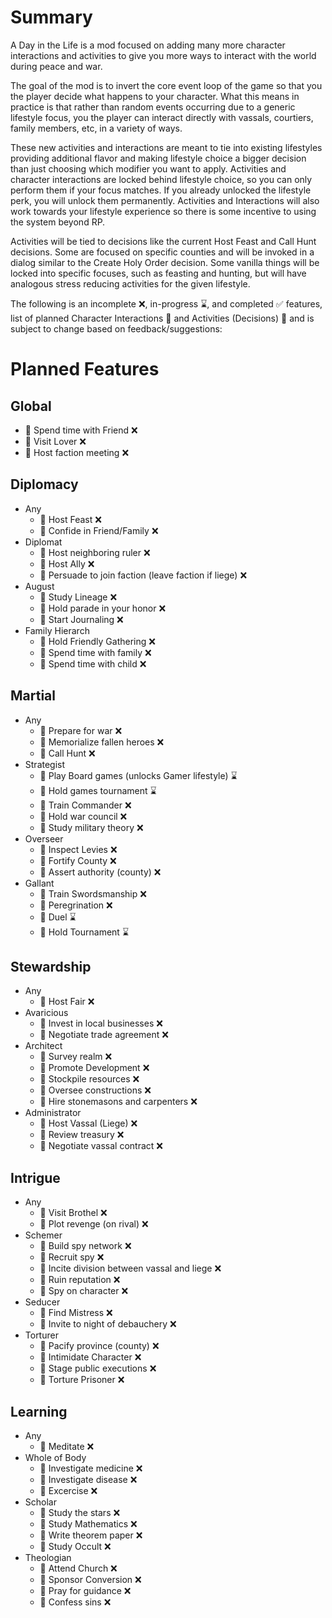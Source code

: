 
# Summary
A Day in the Life is a mod focused on adding many more character interactions and activities to give you more ways to interact with the world during peace and war.

The goal of the mod is to invert the core event loop of the game so that you the player decide what happens to your character. What this means in practice is that rather than random events occurring due to a generic lifestyle focus, you the player can interact directly with vassals, courtiers, family members, etc, in  a variety of ways.

These new activities and interactions are meant to tie into existing lifestyles providing additional flavor and making lifestyle choice a bigger decision than just choosing which modifier you want to apply. Activities and character interactions are locked behind lifestyle choice, so you can only perform them if your focus matches. If you already unlocked the lifestyle perk, you will unlock them permanently. Activities and Interactions will also work towards your lifestyle experience so there is some incentive to using the system beyond RP.

Activities will be tied to decisions like the current Host Feast and Call Hunt decisions. Some are focused on specific counties and will be invoked in a dialog similar to the Create Holy Order decision. Some vanilla things will be locked into specific focuses, such as feasting and hunting, but will have analogous stress reducing activities for the given lifestyle.

The following is an incomplete :x:, in-progress :hourglass:, and completed 	:white_check_mark: features, list of planned Character Interactions :couple: and Activities (Decisions) :bell: and is subject to change based on feedback/suggestions:

# Planned Features
## Global
  * :couple: Spend time with Friend :x:
  * :couple: Visit Lover :x:
  * :bell: Host faction meeting :x:

## Diplomacy
* Any
  * :bell: Host Feast :x:
  * :bell: Confide in Friend/Family :x:
* Diplomat
  * :couple: Host neighboring ruler :x:
  * :couple: Host Ally :x:
  * :couple: Persuade to join faction (leave faction if liege) :x:
* August
  * :bell: Study Lineage :x:
  * :bell: Hold parade in your honor :x:
  * :bell: Start Journaling :x:
* Family Hierarch
  * :bell: Hold Friendly Gathering :x:
  * :bell: Spend time with family :x:
  * :couple: Spend time with child :x:

## Martial
* Any
  * :bell: Prepare for war :x:
  * :bell: Memorialize fallen heroes :x:
  * :bell: Call Hunt :x:
* Strategist
  * :couple: Play Board games (unlocks Gamer lifestyle) :hourglass:
  * :bell: Hold games tournament :hourglass:
  * :couple: Train Commander :x:
  * :bell: Hold war council :x:
  * :bell: Study military theory :x:
* Overseer
  * :bell: Inspect Levies :x:
  * :bell: Fortify County :x:
  * :bell: Assert authority (county) :x:
* Gallant
  * :bell: Train Swordsmanship :x:
  * :bell: Peregrination :x:
  * :couple: Duel :hourglass:
  * :couple: Hold Tournament :hourglass:

## Stewardship
* Any
  * :bell: Host Fair :x:
* Avaricious
  * :bell: Invest in local businesses :x:
  * :couple: Negotiate trade agreement :x:
* Architect
  * :bell: Survey realm :x:
  * :bell: Promote Development :x:
  * :bell: Stockpile resources :x:
  * :bell: Oversee constructions :x:
  * :bell: Hire stonemasons and carpenters :x:
* Administrator
  * :couple: Host Vassal (Liege) :x:
  * :bell: Review treasury :x:
  * :couple: Negotiate vassal contract :x:

## Intrigue
* Any
  * :bell: Visit Brothel :x:
  * :couple: Plot revenge  (on rival) :x:
* Schemer
  * :bell: Build spy network :x:
  * :couple: Recruit spy :x:
  * :couple: Incite division between vassal and liege :x:
  * :couple: Ruin reputation :x:
  * :couple: Spy on character :x:
* Seducer
  * :bell: Find Mistress :x:
  * :couple: Invite to night of debauchery :x:
* Torturer
  * :bell: Pacify province (county) :x:
  * :couple: Intimidate Character :x:
  * :couple: Stage public executions :x:
  * :couple: Torture Prisoner :x:

## Learning
* Any
  * :bell: Meditate :x:
* Whole of Body
  * :bell: Investigate medicine :x:
  * :bell: Investigate disease :x:
  * :bell: Excercise :x:
* Scholar
  * :bell: Study the stars :x:
  * :bell: Study Mathematics :x:
  * :bell: Write theorem paper :x:
  * :bell: Study Occult :x:
* Theologian
  * :bell: Attend Church :x:
  * :couple: Sponsor Conversion :x:
  * :bell: Pray for guidance :x:
  * :bell: Confess sins :x:





















